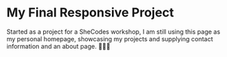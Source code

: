 # My Final Responsive Project

Started as a project for a SheCodes workshop, I am still using this page as my personal homepage, showcasing my projects and supplying contact information and an about page.
💜💜💜
